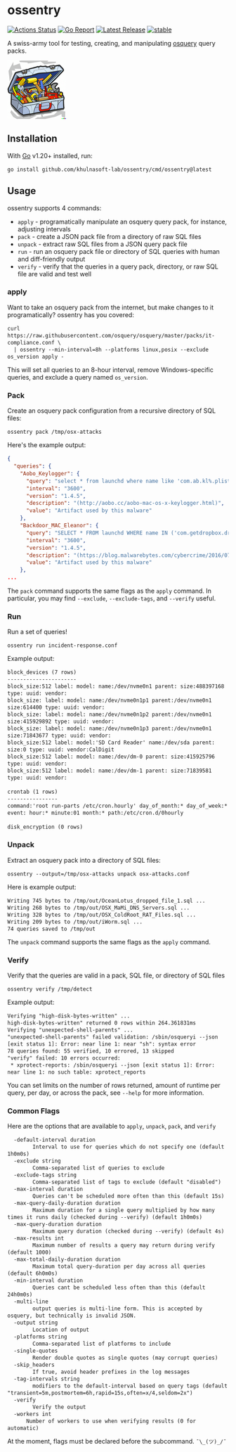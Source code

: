 # ossentry

[![Actions Status](https://github.com/khulnasoft-lab/ossentry/workflows/Go/badge.svg)](https://github.com/khulnasoft-lab/ossentry/actions)
[![Go Report](https://goreportcard.com/badge/github.com/khulnasoft-lab/ossentry)](https://goreportcard.com/badge/github.com/khulnasoft-lab/ossentry)
[![Latest Release](https://img.shields.io/github/v/release/khulnasoft-lab/ossentry?include_prereleases)](https://github.com/khulnasoft-lab/ossentry/releases/latest)
[![stable](http://badges.github.io/stability-badges/dist/stable.svg)](http://github.com/badges/stability-badges)

A swiss-army tool for testing, creating, and manipulating [osquery](https://osquery.io/) query packs.

![ossentry logo](images/logo-small.png?raw=true "ossentry logo")

## Installation

With [Go](https://go.dev/) v1.20+ installed, run:

```shell
go install github.com/khulnasoft-lab/ossentry/cmd/ossentry@latest
```

## Usage

ossentry supports 4 commands:

* `apply` - programatically manipulate an osquery query pack, for instance, adjusting intervals
* `pack` - create a JSON pack file from a directory of raw SQL files
* `unpack` - extract raw SQL files from a JSON query pack file
* `run` - run an osquery pack file or directory of SQL queries with human and diff-friendly output
* `verify` - verify that the queries in a query pack, directory, or raw SQL file are valid and test well

### apply

Want to take an osquery pack from the internet, but make changes to it programatically? ossentry has you covered:

```shell
curl https://raw.githubusercontent.com/osquery/osquery/master/packs/it-compliance.conf \
  | ossentry --min-interval=8h --platforms linux,posix --exclude os_version apply -
```

This will set all queries to an 8-hour interval, remove Windows-specific queries, and exclude a query named `os_version`.

### Pack

Create an osquery pack configuration from a recursive directory of SQL files:

```shell
ossentry pack /tmp/osx-attacks
```

Here's the example output:

```json
{
  "queries": {
    "Aobo_Keylogger": {
      "query": "select * from launchd where name like 'com.ab.kl%.plist';",
      "interval": "3600",
      "version": "1.4.5",
      "description": "(http://aobo.cc/aobo-mac-os-x-keylogger.html)",
      "value": "Artifact used by this malware"
    },
    "Backdoor_MAC_Eleanor": {
      "query": "SELECT * FROM launchd WHERE name IN ('com.getdropbox.dropbox.integritycheck.plist','com.getdropbox.dropbox.timegrabber.plist','com.getdropbox.dropbox.usercontent.plist');",
      "interval": "3600",
      "version": "1.4.5",
      "description": "(https://blog.malwarebytes.com/cybercrime/2016/07/new-mac-backdoor-malware-eleanor/)",
      "value": "Artifact used by this malware"
    },
...
```

The `pack` command supports the same flags as the `apply` command. In particular, you may find `--exclude`, `--exclude-tags`, and `--verify` useful.

### Run

Run a set of queries!

```shell
ossentry run incident-response.conf
```

Example output:

```log
block_devices (7 rows)
----------------------
block_size:512 label: model: name:/dev/nvme0n1 parent: size:488397168 type: uuid: vendor:
block_size: label: model: name:/dev/nvme0n1p1 parent:/dev/nvme0n1 size:614400 type: uuid: vendor:
block_size: label: model: name:/dev/nvme0n1p2 parent:/dev/nvme0n1 size:415929892 type: uuid: vendor:
block_size: label: model: name:/dev/nvme0n1p3 parent:/dev/nvme0n1 size:71843677 type: uuid: vendor:
block_size:512 label: model:'SD Card Reader' name:/dev/sda parent: size:0 type: uuid: vendor:CalDigit
block_size:512 label: model: name:/dev/dm-0 parent: size:415925796 type: uuid: vendor:
block_size:512 label: model: name:/dev/dm-1 parent: size:71839581 type: uuid: vendor:

crontab (1 rows)
----------------
command:'root run-parts /etc/cron.hourly' day_of_month:* day_of_week:* event: hour:* minute:01 month:* path:/etc/cron.d/0hourly

disk_encryption (0 rows)
```

### Unpack

Extract an osquery pack into a directory of SQL files:

```shell
ossentry --output=/tmp/osx-attacks unpack osx-attacks.conf
```

Here is example output:

```log
Writing 745 bytes to /tmp/out/OceanLotus_dropped_file_1.sql ...
Writing 268 bytes to /tmp/out/OSX_MaMi_DNS_Servers.sql ...
Writing 328 bytes to /tmp/out/OSX_ColdRoot_RAT_Files.sql ...
Writing 209 bytes to /tmp/out/iWorm.sql ...
74 queries saved to /tmp/out
```

The `unpack` command supports the same flags as the `apply` command.


### Verify

Verify that the queries are valid in a pack, SQL file, or directory of SQL files

```shell
ossentry verify /tmp/detect
```

Example output:

```log
Verifying "high-disk-bytes-written" ...
high-disk-bytes-written" returned 0 rows within 264.361831ms
Verifying "unexpected-shell-parents" ...
"unexpected-shell-parents" failed validation: /sbin/osqueryi --json [exit status 1]: Error: near line 1: near "sh": syntax error
78 queries found: 55 verified, 10 errored, 13 skipped
"verify" failed: 10 errors occurred:
 * xprotect-reports: /sbin/osqueryi --json [exit status 1]: Error: near line 1: no such table: xprotect_reports
```

You can set limits on the number of rows returned, amount of runtime per query, per day, or across the pack, see `--help` for more information.

### Common Flags

Here are the options that are available to `apply`, `unpack`, `pack`, and `verify`

```
  -default-interval duration
    	Interval to use for queries which do not specify one (default 1h0m0s)
  -exclude string
    	Comma-separated list of queries to exclude
  -exclude-tags string
    	Comma-separated list of tags to exclude (default "disabled")
  -max-interval duration
    	Queries can't be scheduled more often than this (default 15s)
  -max-query-daily-duration duration
    	Maximum duration for a single query multiplied by how many times it runs daily (checked during --verify) (default 1h0m0s)
  -max-query-duration duration
    	Maximum query duration (checked during --verify) (default 4s)
  -max-results int
    	Maximum number of results a query may return during verify (default 1000)
  -max-total-daily-duration duration
    	Maximum total query-duration per day across all queries (default 6h0m0s)
  -min-interval duration
    	Queries cant be scheduled less often than this (default 24h0m0s)
  -multi-line
    	output queries is multi-line form. This is accepted by osquery, but technically is invalid JSON.
  -output string
    	Location of output
  -platforms string
    	Comma-separated list of platforms to include
  -single-quotes
    	Render double quotes as single quotes (may corrupt queries)
  -skip_headers
    	If true, avoid header prefixes in the log messages
  -tag-intervals string
    	modifiers to the default-interval based on query tags (default "transient=5m,postmortem=6h,rapid=15s,often=x/4,seldom=2x")
  -verify
    	Verify the output
  -workers int
      Number of workers to use when verifying results (0 for automatic)
```

At the moment, flags must be declared before the subcommand. `¯\_(ツ)_/¯`
